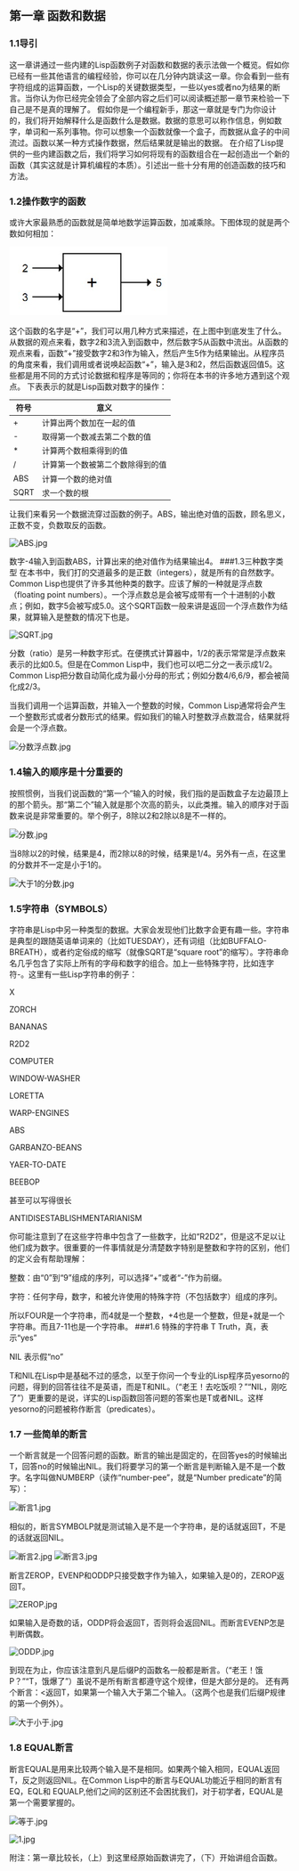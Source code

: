 ## 第一章 函数和数据

### 1.1导引
这一章讲通过一些内建的Lisp函数例子对函数和数据的表示法做一个概览。假如你已经有一些其他语言的编程经验，你可以在几分钟内跳读这一章。你会看到一些有字符组成的运算函数，一个Lisp的关键数据类型，一些以yes或者no为结果的断言。当你认为你已经完全领会了全部内容之后们可以阅读概述那一章节来检验一下自己是不是真的理解了。
假如你是一个编程新手，那这一章就是专门为你设计的，我们将开始解释什么是函数什么是数据。数据的意思可以称作信息，例如数字，单词和一系列事物。你可以想象一个函数就像一个盒子，而数据从盒子的中间流过。函数以某一种方式操作数据，然后结果就是输出的数据。
在介绍了Lisp提供的一些内建函数之后，我们将学习如何将现有的函数组合在一起创造出一个新的函数（其实这就是计算机编程的本质）。引述出一些十分有用的创造函数的技巧和方法。
### 1.2操作数字的函数
或许大家最熟悉的函数就是简单地数学运算函数，加减乘除。下图体现的就是两个数如何相加：

![加函数.jpg](/Images/Ch01-A/ADDFunction.jpg)

这个函数的名字是“+”，我们可以用几种方式来描述，在上图中到底发生了什么。从数据的观点来看，数字2和3流入到函数中，然后数字5从函数中流出。从函数的观点来看，函数“+”接受数字2和3作为输入，然后产生5作为结果输出。从程序员的角度来看，我们调用或者说唤起函数“+”，输入是3和2，然后函数返回值5。这些都是用不同的方式讨论数据和程序是等同的；你将在本书的许多地方遇到这个观点。
下表表示的就是Lisp函数对数字的操作：

符号| 意义
----|----
+|计算出两个数加在一起的值
-|取得第一个数减去第二个数的值
*|计算两个数相乘得到的值
/ |计算第一个数被第二个数除得到的值
ABS|计算一个数的绝对值
SQRT|求一个数的根

让我们来看另一个数据流穿过函数的例子。ABS，输出绝对值的函数，顾名思义，正数不变，负数取反的函数。

![ABS.jpg](http://upload-images.jianshu.io/upload_images/46495-5af3bb4f00ed2da8.jpg)

数字-4输入到函数ABS，计算出来的绝对值作为结果输出4。
###1.3三种数字类型
在本书中，我们打的交道最多的是正数（integers），就是所有的自然数字。Common Lisp也提供了许多其他种类的数字。应该了解的一种就是浮点数（floating point numbers）。一个浮点数总是会被写成带有一个十进制的小数点；例如，数字5会被写成5.0。这个SQRT函数一般来讲是返回一个浮点数作为结果，就算输入是整数的情况下也是。

![SQRT.jpg](http://upload-images.jianshu.io/upload_images/46495-8e09fe9b13092ad2.jpg)

分数（ratio）是另一种数字形式。在便携式计算器中，1/2的表示常常是浮点数来表示的比如0.5。但是在Common Lisp中，我们也可以吧二分之一表示成1/2。Common Lisp把分数自动简化成为最小分母的形式；例如分数4/6,6/9，都会被简化成2/3。

当我们调用一个运算函数，并输入一个整数的时候，Common Lisp通常将会产生一个整数形式或者分数形式的结果。假如我们的输入时整数浮点数混合，结果就将会是一个浮点数。

![分数浮点数.jpg](http://upload-images.jianshu.io/upload_images/46495-836768394c545934.jpg)
### 1.4输入的顺序是十分重要的
按照惯例，当我们说函数的“第一个”输入的时候，我们指的是函数盒子左边最顶上的那个箭头。那“第二个”输入就是那个次高的箭头，以此类推。输入的顺序对于函数来说是非常重要的。举个例子，8除以2和2除以8是不一样的。

![分数.jpg](http://upload-images.jianshu.io/upload_images/46495-69ef04f63a9d5154.jpg)

当8除以2的时候，结果是4，而2除以8的时候，结果是1/4。另外有一点，在这里的分数并不一定是小于1的。

![大于1的分数.jpg](http://upload-images.jianshu.io/upload_images/46495-803714636af814a5.jpg)
### 1.5字符串（SYMBOLS）
字符串是Lisp中另一种类型的数据。大家会发现他们比数字会更有趣一些。字符串是典型的跟随英语单词来的（比如TUESDAY），还有词组（比如BUFFALO-BREATH），或者约定俗成的缩写（就像SQRT是“square root”的缩写）。字符串命名几乎包含了实际上所有的字母和数字的组合。加上一些特殊字符，比如连字符-。这里有一些Lisp字符串的例子：

X

ZORCH

BANANAS

R2D2

COMPUTER

WINDOW-WASHER

LORETTA

WARP-ENGINES

ABS

GARBANZO-BEANS

YAER-TO-DATE

BEEBOP

甚至可以写得很长

ANTIDISESTABLISHMENTARIANISM

你可能注意到了在这些字符串中包含了一些数字，比如“R2D2”，但是这不足以让他们成为数字。很重要的一件事情就是分清楚数字特别是整数和字符的区别，他们的定义会有帮助理解：

整数：由“0”到“9”组成的序列，可以选择“+”或者“-”作为前缀。

字符：任何字母，数字，和被允许使用的特殊字符（不包括数字）组成的序列。

所以FOUR是一个字符串，而4就是一个整数，+4也是一个整数，但是+就是一个字符串。而且7-11也是一个字符串。
###1.6 特殊的字符串
T Truth，真，表示“yes”

NIL 表示假“no”

T和NIL在Lisp中是基础不过的感念，以至于你问一个专业的Lisp程序员yesorno的问题，得到的回答往往不是英语，而是T和NIL。（“老王！去吃饭呗？”“NIL，刚吃了”）更重要的是说，详实的Lisp函数回答问题的答案也是T或者NIL。这样yesorno的问题被称作断言（predicates）。
### 1.7 一些简单的断言
一个断言就是一个回答问题的函数。断言的输出是固定的，在回答yes的时候输出T，回答no的时候输出NIL。我们将要学习的第一个断言是判断输入是不是一个数字。名字叫做NUMBERP（读作“number-pee”，就是“Number predicate”的简写）：

![断言1.jpg](http://upload-images.jianshu.io/upload_images/46495-c4593895ea5a5d92.jpg)

相似的，断言SYMBOLP就是测试输入是不是一个字符串，是的话就返回T，不是的话就返回NIL。

![断言2.jpg](http://upload-images.jianshu.io/upload_images/46495-ea4aa1280dcf719b.jpg)
![断言3.jpg](http://upload-images.jianshu.io/upload_images/46495-261c02c5f54c5b8a.jpg)

断言ZEROP，EVENP和ODDP只接受数字作为输入，如果输入是0的，ZEROP返回T。

![ZEROP.jpg](http://upload-images.jianshu.io/upload_images/46495-75e1f62d74bfb9b2.jpg)

如果输入是奇数的话，ODDP将会返回T，否则将会返回NIL。而断言EVENP怎是判断偶数。

![ODDP.jpg](http://upload-images.jianshu.io/upload_images/46495-2ddb875748f874b7.jpg)

到现在为止，你应该注意到凡是后缀P的函数名一般都是断言。（“老王！饿P？”“T，饿爆了”）虽说不是所有断言都遵守这个规律，但是大部分是的。
还有两个断言：<返回T，如果第一个输入大于第二个输入。（这两个也是我们后缀P规律的第一个例外）。

![大于小于.jpg](http://upload-images.jianshu.io/upload_images/46495-68c951ccfb68d1e1.jpg)
### 1.8 EQUAL断言
断言EQUAL是用来比较两个输入是不是相同。如果两个输入相同，EQUAL返回T，反之则返回NIL。在Common Lisp中的断言与EQUAL功能近乎相同的断言有EQ，EQL和 EQUALP,他们之间的区别还不会困扰我们，对于初学者，EQUAL是第一个需要掌握的。

![等于.jpg](http://upload-images.jianshu.io/upload_images/46495-45be6a2f9c1898fc.jpg)

![1.jpg](http://upload-images.jianshu.io/upload_images/46495-e346edca96f11bdb.jpg)

附注：第一章比较长，（上）到这里经原始函数讲完了，（下）开始讲组合函数。
